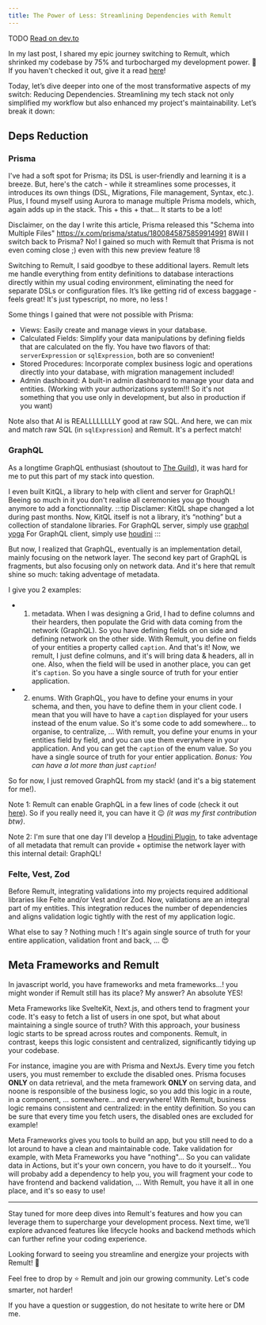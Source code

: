 ```yaml
---
title: The Power of Less: Streamlining Dependencies with Remult
---
```


TODO
[Read on dev.to](https://dev.to/jycouet/less-code-75-more-power-with-remult-325m)

In my last post, I shared my epic journey switching to Remult, which shrinked my codebase by 75% and turbocharged my development power. 💪 If you haven't checked it out, give it a read [here](https://dev.to/jycouet/less-code-75-more-power-with-remult-325m)!

Today, let’s dive deeper into one of the most transformative aspects of my switch: Reducing Dependencies. Streamlining my tech stack not only simplified my workflow but also enhanced my project's maintainability. Let’s break it down:

## Deps Reduction

### Prisma

I've had a soft spot for Prisma; its DSL is user-friendly and learning it is a breeze. But, here's the catch - while it streamlines some processes, it introduces its own things (DSL, Migrations, File management, Syntax, etc.). Plus, I found myself using Aurora to manage multiple Prisma models, which, again adds up in the stack. This + this + that... It starts to be a lot!

Disclaimer, on the day I write this article, Prisma released this "Schema into Multiple Files"
https://x.com/prisma/status/1800845875859914991
8Will I switch back to Prisma? No! I gained so much with Remult that Prisma is not even coming close ;) even with this new preview feature !8

Switching to Remult, I said goodbye to these additional layers. Remult lets me handle everything from entity definitions to database interactions directly within my usual coding environment, eliminating the need for separate DSLs or configuration files. It’s like getting rid of excess baggage - feels great! It's just typescript, no more, no less !

Some things I gained that were not possible with Prisma:

- Views: Easily create and manage views in your database.
- Calculated Fields: Simplify your data manipulations by defining fields that are calculated on the fly. You have two flavors of that: `serverExpression` or `sqlExpression`, both are so convenient!
- Stored Procedures: Incorporate complex business logic and operations directly into your database, with migration management included!
- Admin dashboard: A built-in admin dashboard to manage your data and entities. (Working with your authorizations system!!! So it's not something that you use only in development, but also in production if you want)

Note also that AI is REALLLLLLLLY good at raw SQL. And here, we can mix and match raw SQL (in `sqlExpression`) and Remult. It's a perfect match!

### GraphQL

As a longtime GraphQL enthusiast (shoutout to [The Guild](https://the-guild.dev/)), it was hard for me to put this part of my stack into question.

I even built KitQL, a library to help with client and server for GraphQL! Beeing so much in it you don't realise all ceremonies you go though anymore to add a fonctionnality.
:::tip
Disclamer: KitQL shape changed a lot during past months. Now, KitQL itself is not a library, it’s “nothing” but a collection of standalone libraries.
For GraphQL server, simply use [graphql yoga](https://the-guild.dev/graphql/yoga-server)
For GraphQL client, simply use [houdini](https://houdinigraphql.com/)
:::

But now, I realized that GraphQL, eventually is an implementation detail, mainly focusing on the network layer. The second key part of GraphQL is fragments, but also focusing only on network data. And it's here that remult shine so much: taking adventage of metadata.

I give you 2 examples:

- 1. metadata. When I was designing a Grid, I had to define columns and their hearders, then populate the Grid with data coming from the network (GraphQL). So you have defining fields on on side and defining network on the other side. With Remult, you define on fields of your entities a property called `caption`. And that's it! Now, we remult, I just define colmuns, and it's will bring data & headers, all in one. Also, when the field will be used in another place, you can get it's `caption`. So you have a single source of truth for your entier application.
- 2. enums. With GraphQL, you have to define your enums in your schema, and then, you have to define them in your client code. I mean that you will have to have a `caption` displayed for your users instead of the enum value. So it's some code to add somewhere... to organise, to centralize, ... With remult, you define your enums in your entities field by field, and you can use them everywhere in your application. And you can get the `caption` of the enum value. So you have a single source of truth for your entier application. _Bonus: You can have a lot more than just `caption`!_

So for now, I just removed GraphQL from my stack! (and it's a big statement for me!).

Note 1: Remult can enable GraphQL in a few lines of code (check it out [here](https://remult.dev/docs/adding-graphql#adding-graphql)). So if you really need it, you can have it 😉 _(it was my first contribution btw)_.

Note 2: I'm sure that one day I'll develop a [Houdini Plugin](https://houdinigraphql.com/api/client-plugins), to take adventage of all metadata that remult can provide + optimise the network layer with this internal detail: GraphQL!

### Felte, Vest, Zod

Before Remult, integrating validations into my projects required additional libraries like Felte and/or Vest and/or Zod. Now, validations are an integral part of my entities. This integration reduces the number of dependencies and aligns validation logic tightly with the rest of my application logic.

What else to say ? Nothing much ! It's again single source of truth for your entire application, validation front and back, ... 😍

## Meta Frameworks and Remult

In javascript world, you have frameworks and meta frameworks...! you might wonder if Remult still has its place? My answer? An absolute YES!

Meta Frameworks like SvelteKit, Next.js, and others tend to fragment your code. It's easy to fetch a list of users in one spot, but what about maintaining a single source of truth? With this approach, your business logic starts to be spread across routes and components. Remult, in contrast, keeps this logic consistent and centralized, significantly tidying up your codebase.

For instance, imagine you are with Prisma and NextJs. Every time you fetch users, you must remember to exclude the disabled ones. Prisma focuses **ONLY** on data retrieval, and the meta framework **ONLY** on serving data, and noone is responsible of the business logic, so you add this logic in a route, in a component, ... somewhere... and everywhere! With Remult, business logic remains consistent and centralized: in the entity definition. So you can be sure that every time you fetch users, the disabled ones are excluded for example!

Meta Frameworks gives you tools to build an app, but you still need to do a lot around to have a clean and maintainable code. Take validation for example, with Meta Frameworks you have "nothing"... So you can validate data in Actions, but it's your own concern, you have to do it yourself... You will probaby add a dependency to help you, you will fragment your code to have frontend and backend validation, ... With Remult, you have it all in one place, and it's so easy to use!

---

Stay tuned for more deep dives into Remult's features and how you can leverage them to supercharge your development process. Next time, we’ll explore advanced features like lifecycle hooks and backend methods which can further refine your coding experience.

Looking forward to seeing you streamline and energize your projects with Remult! 🚀

Feel free to drop by ⭐️ Remult and join our growing community. Let's code smarter, not harder!

If you have a question or suggestion, do not hesitate to write here or DM me.
